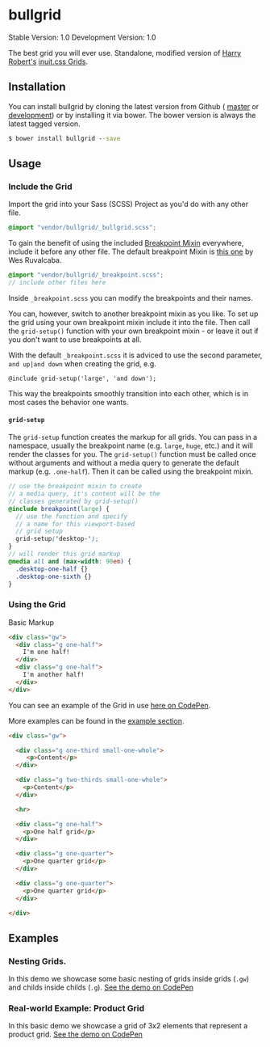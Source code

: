 # bullgrid

Stable Version: 1.0
Development Version: 1.0

The best grid you will ever use. Standalone, modified version of [Harry Robert's](http://csswizardry.com/) [inuit.css
Grids](https://github.com/csswizardry/inuit.css/blob/master/objects/_grids.scss). 

## Installation

You can install bullgrid by cloning the latest version from Github (
[master](https://github.com/synoa/bullgrid) or
[development](https://github.com/synoa/bullgrid/tree/development)) or by
installing it via bower. The bower version is always the latest tagged version.

```cmd
$ bower install bullgrid --save
```

## Usage

### Include the Grid

Import the grid into your Sass (SCSS) Project as you'd do with any other file.

```scss
@import "vendor/bullgrid/_bullgrid.scss";
```

To gain the benefit of using the included [Breakpoint
Mixin](https://github.com/synoa/bullgrid/blob/master/_breakpoint.scss)
everywhere, include it before any other file. The default breakpoint Mixin is
[this
one](https://bitbucket.org/wesruv/breakpoint/src/04efe65bbc8aa70241a610eda58c99b630f337dd/_breakpoint.scss?at=master)
 by Wes Ruvalcaba.

```scss
@import "vendor/bullgrid/_breakpoint.scss";
// include other files here
```

Inside `_breakpoint.scss` you can modify the breakpoints and their names.

You can, however, switch to another breakpoint mixin as you like. To set up the
grid using your own breakpoint mixin include it into the file. Then call the
`grid-setup()` function with your own breakpoint mixin - or leave it out if you
don't want to use breakpoints at all. 

With the default `_breakpoint.scss` it is adviced to use the second parameter,
`and up|and down` when creating the grid, e.g.

```
@include grid-setup('large', 'and down');
```

This way the breakpoints smoothly transition into each other, which is in most
cases the behavior one wants.

#### `grid-setup`

The `grid-setup` function creates the markup for all grids. You can pass in a
namespace, usually the breakpoint name (e.g. `large`, `huge`, etc.) and it will
render the classes for you. The `grid-setup()` function must be called once
without arguments and without a media query to generate the default markup
(e.g. `.one-half`). Then it can be called using the breakpoint mixin.
```scss
// use the breakpoint mixin to create
// a media query, it's content will be the
// classes generated by grid-setup()
@include breakpoint(large) {
  // use the function and specify 
  // a name for this viewport-based
  // grid setup
  grid-setup('desktop-');
}
// will render this grid markup
@media all and (max-width: 90em) {
  .desktop-one-half {}
  .desktop-one-sixth {} 
}
```

### Using the Grid
Basic Markup
```html
<div class="gw">
  <div class="g one-half">
    I'm one half!
  </div>
  <div class="g one-half">
    I'm another half!
  </div>
</div>
```

You can see an example of the Grid in use [here on
CodePen](http://codepen.io/kevingimbel/pen/MYGRKK).

More examples can be found in the [example
section](#examples).

```html
<div class="gw">

  <div class="g one-third small-one-whole">
     <p>Content</p>
  </div>

  <div class="g two-thirds small-one-whole">
    <p>Content</p>
  </div>

  <hr>

  <div class="g one-half">
    <p>One half grid</p>
  </div>

  <div class="g one-quarter">
    <p>One quarter grid</p>
  </div>

  <div class="g one-quarter">
    <p>One quarter grid</p>
  </div>

</div>

```

## Examples

### Nesting Grids.

In this demo we showcase some basic nesting of grids inside grids (`.gw`) and
childs inside childs (`.g`).
[See the demo on CodePen](http://codepen.io/kevingimbel/pen/OPZGMd?editors=110)

### Real-world Example: Product Grid

In this basic demo we showcase a grid of 3x2 elements that represent a product
grid.
[See the demo on CodePen](http://codepen.io/kevingimbel/full/EaLJgm/)

